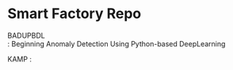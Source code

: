 # Smart Factory Repo

BADUPBDL  
: Beginning Anomaly Detection Using Python-based DeepLearning  
  
KAMP
: 

